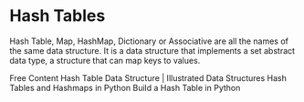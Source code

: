# Hash Tables

Hash Table, Map, HashMap, Dictionary or Associative are all the names of the same data structure. It is a data structure that implements a set abstract data type, a structure that can map keys to values.

<ResourceGroupTitle>Free Content</ResourceGroupTitle>
<BadgeLink colorScheme='red' badgeText='Watch' href='https://www.youtube.com/watch?v=jalSiaIi8j4'>Hash Table Data Structure | Illustrated Data Structures</BadgeLink>
<BadgeLink colorScheme='yellow' badgeText='Read' href='https://www.edureka.co/blog/hash-tables-and-hashmaps-in-python/'>Hash Tables and Hashmaps in Python</BadgeLink>
<BadgeLink colorScheme='yellow' badgeText='Read' href='https://realpython.com/python-hash-table/'>Build a Hash Table in Python</BadgeLink>

